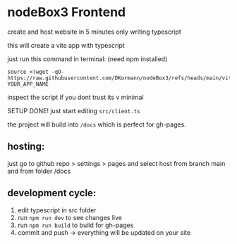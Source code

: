 

# nodeBox3 Frontend

create and host website in 5 minutes only writing typescript

this will create a vite app with typescript

just run this command in terminal: (need npm installed)

```
source <(wget -qO- https://raw.githubusercontent.com/DKormann/nodeBox3/refs/heads/main/viteapp.sh) YOUR_APP_NAME
```

inspect the script if you dont trust its v minimal


SETUP DONE! just start editing `src/client.ts`

the project will build into `/docs` which is perfect for gh-pages.

## hosting:
just go to github repo > settings > pages and select host from branch main and from folder /docs 


## development cycle:

1. edit typescript in src folder 
2. run `npm run dev` to see changes live
3. run `npm run build` to build for gh-pages
4. commit and push -> everything will be updated on your site

